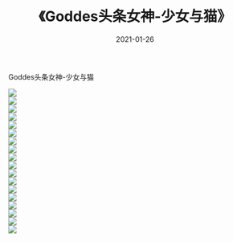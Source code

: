 ﻿---
layout: post
title:  《Goddes头条女神-少女与猫》
date:   2021-01-26
img: http://img.660000.xyz/Sharelink/网络美图/2021/Goddes头条女神-少女与猫/000.jpg
categories: [美女, 清纯, 唯美]
---

Goddes头条女神-少女与猫

  ![](http://img.660000.xyz/Sharelink/网络美图/2021/Goddes头条女神-少女与猫/001.jpg) <br> ![](http://img.660000.xyz/Sharelink/网络美图/2021/Goddes头条女神-少女与猫/002.jpg) <br> ![](http://img.660000.xyz/Sharelink/网络美图/2021/Goddes头条女神-少女与猫/003.jpg) <br> ![](http://img.660000.xyz/Sharelink/网络美图/2021/Goddes头条女神-少女与猫/004.jpg) <br> ![](http://img.660000.xyz/Sharelink/网络美图/2021/Goddes头条女神-少女与猫/005.jpg) <br> ![](http://img.660000.xyz/Sharelink/网络美图/2021/Goddes头条女神-少女与猫/006.jpg) <br> ![](http://img.660000.xyz/Sharelink/网络美图/2021/Goddes头条女神-少女与猫/007.jpg) <br> ![](http://img.660000.xyz/Sharelink/网络美图/2021/Goddes头条女神-少女与猫/008.jpg) <br> ![](http://img.660000.xyz/Sharelink/网络美图/2021/Goddes头条女神-少女与猫/009.jpg) <br> ![](http://img.660000.xyz/Sharelink/网络美图/2021/Goddes头条女神-少女与猫/010.jpg) <br> ![](http://img.660000.xyz/Sharelink/网络美图/2021/Goddes头条女神-少女与猫/011.jpg) <br> ![](http://img.660000.xyz/Sharelink/网络美图/2021/Goddes头条女神-少女与猫/012.jpg) <br> ![](http://img.660000.xyz/Sharelink/网络美图/2021/Goddes头条女神-少女与猫/013.jpg) <br> ![](http://img.660000.xyz/Sharelink/网络美图/2021/Goddes头条女神-少女与猫/014.jpg) <br> ![](http://img.660000.xyz/Sharelink/网络美图/2021/Goddes头条女神-少女与猫/015.jpg) <br> ![](http://img.660000.xyz/Sharelink/网络美图/2021/Goddes头条女神-少女与猫/016.jpg) <br> ![](http://img.660000.xyz/Sharelink/网络美图/2021/Goddes头条女神-少女与猫/017.jpg) <br> ![](http://img.660000.xyz/Sharelink/网络美图/2021/Goddes头条女神-少女与猫/018.jpg) <br>